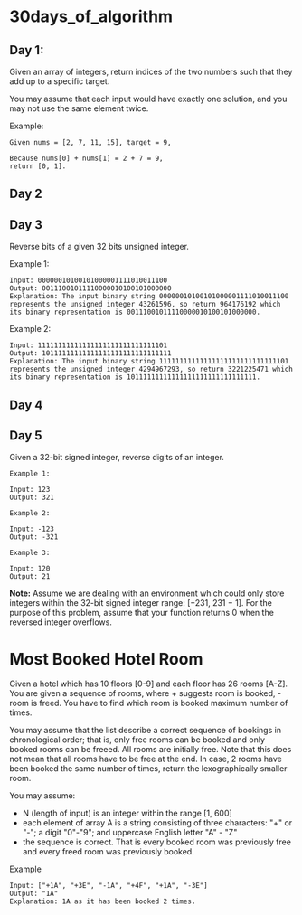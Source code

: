 # 30days_of_algorithm

## Day 1:
Given an array of integers, return indices of the two numbers such that they add up to a specific target.

You may assume that each input would have exactly one solution, and you may not use the same element twice.

Example:
```
Given nums = [2, 7, 11, 15], target = 9,

Because nums[0] + nums[1] = 2 + 7 = 9,
return [0, 1].
```

## Day 2

## Day 3
Reverse bits of a given 32 bits unsigned integer.

Example 1:
```
Input: 00000010100101000001111010011100
Output: 00111001011110000010100101000000
Explanation: The input binary string 00000010100101000001111010011100 represents the unsigned integer 43261596, so return 964176192 which its binary representation is 00111001011110000010100101000000.
```
Example 2:
```
Input: 11111111111111111111111111111101
Output: 10111111111111111111111111111111
Explanation: The input binary string 11111111111111111111111111111101 represents the unsigned integer 4294967293, so return 3221225471 which its binary representation is 10111111111111111111111111111111.
```

## Day 4


## Day 5
Given a 32-bit signed integer, reverse digits of an integer.

```
Example 1:

Input: 123
Output: 321
```

```
Example 2:

Input: -123
Output: -321
```

```
Example 3:

Input: 120
Output: 21
```

**Note:**
Assume we are dealing with an environment which could only store integers within the 32-bit signed integer range: [−231,  231 − 1]. For the purpose of this problem, assume that your function returns 0 when the reversed integer overflows.

# Most Booked Hotel Room
Given a hotel which has 10 floors [0-9] and each floor has 26 rooms [A-Z]. You are given a sequence of rooms, where + suggests room is booked, - room is freed. You have to find which room is booked maximum number of times.

You may assume that the list describe a correct sequence of bookings in chronological order; that is, only free rooms can be booked and only booked rooms can be freeed. All rooms are initially free. Note that this does not mean that all rooms have to be free at the end. In case, 2 rooms have been booked the same number of times, return the lexographically smaller room.

You may assume:
- N (length of input) is an integer within the range [1, 600]
- each element of array A is a string consisting of three characters: "+" or "-"; a digit "0"-"9"; and uppercase English letter "A" - "Z"
- the sequence is correct. That is every booked room was previously free and every freed room was previously booked.

Example
```
Input: ["+1A", "+3E", "-1A", "+4F", "+1A", "-3E"]
Output: "1A"
Explanation: 1A as it has been booked 2 times.
```
